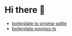 # Hi there 👋
- [boilerplate ts-prisma-sqlite](https://github.com/yusufalvian/prisma-sqlite-ts)
- [boilerplate express-ts](https://github.com/yusufalvian/express-ts)

